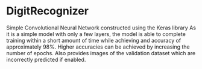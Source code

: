 # DigitRecognizer

Simple Convolutional Neural Network constructed using the Keras library 
As it is a simple model with only a few layers, the model is able to complete training within a short amount of time while achieving and accuracy of approximately 98%.
Higher accuracies can be achieved by increasing the number of epochs. 
Also provides images of the validation dataset which are incorrectly predicted if enabled. 
